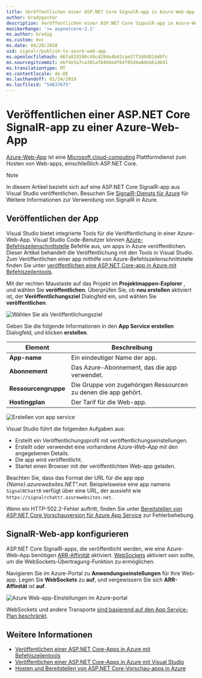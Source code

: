 ```yaml
---
title: Veröffentlichen einer ASP.NET Core SignalR-app in Azure-Web-App
author: bradygaster
description: Veröffentlichen einer ASP.NET Core SignalR-app in Azure-Web-App
monikerRange: '>= aspnetcore-2.1'
ms.author: bradyg
ms.custom: mvc
ms.date: 04/20/2018
uid: signalr/publish-to-azure-web-app
ms.openlocfilehash: 66fa855590c49c4284e4b42cae57f3d4d81dd0fc
ms.sourcegitcommit: ebf4e5a7ca301af8494edf64f85d4a8deb61d641
ms.translationtype: MT
ms.contentlocale: de-DE
ms.lasthandoff: 01/24/2019
ms.locfileid: "54837675"
---
```

# <a name="publish-an-aspnet-core-signalr-app-to-an-azure-web-app"></a>Veröffentlichen einer ASP.NET Core SignalR-app zu einer Azure-Web-App

[Azure-Web-App](/azure/app-service/app-service-web-overview) ist eine [Microsoft cloud-computing](https://azure.microsoft.com/) Plattformdienst zum Hosten von Web-apps, einschließlich ASP.NET Core.

> [!NOTE]
> In diesem Artikel bezieht sich auf eine ASP.NET Core SignalR-app aus Visual Studio veröffentlichen. Besuchen Sie [SignalR-Diensts für Azure](https://azure.microsoft.com/en-gb/services/signalr-service?) für Weitere Informationen zur Verwendung von SignalR in Azure.

## <a name="publish-the-app"></a>Veröffentlichen der App

Visual Studio bietet integrierte Tools für die Veröffentlichung in einer Azure-Web-App. Visual Studio Code-Benutzer können [Azure-Befehlszeilenschnittstelle](/cli/azure) Befehle aus, um apps in Azure veröffentlichen. Dieser Artikel behandelt die Veröffentlichung mit den Tools in Visual Studio. Zum Veröffentlichen einer app mithilfe von Azure-Befehlszeilenschnittstelle finden Sie unter [veröffentlichen eine ASP.NET Core-app in Azure mit Befehlszeilentools](/azure/app-service/app-service-web-get-started-dotnet).

Mit der rechten Maustaste auf das Projekt im **Projektmappen-Explorer** , und wählen Sie **veröffentlichen**. Überprüfen Sie, ob **neu erstellen** aktiviert ist, der **Veröffentlichungsziel** Dialogfeld ein, und wählen Sie **veröffentlichen**.

![Wählen Sie als Veröffentlichungsziel](publish-to-azure-web-app/_static/pick-publish-target-dialog.png)

Geben Sie die folgende Informationen in den **App Service erstellen** Dialogfeld, und klicken **erstellen**.

| Element | Beschreibung |
| ---- | ----------- |
| **App-name** | Ein eindeutiger Name der app. |
| **Abonnement** | Das Azure-Abonnement, das die app verwendet. |
| **Ressourcengruppe** | Die Gruppe von zugehörigen Ressourcen zu denen die app gehört.  |
| **Hostingplan** | Der Tarif für die Web-app. |

![Erstellen von app service](publish-to-azure-web-app/_static/create-app-service-dialog.png)

Visual Studio führt die folgenden Aufgaben aus:

* Erstellt ein Veröffentlichungsprofil mit veröffentlichungseinstellungen.
* Erstellt oder verwendet eine vorhandene *Azure-Web-App* mit den angegebenen Details.
* Die app wird veröffentlicht.
* Startet einen Browser mit der veröffentlichten Web-app geladen.

Beachten Sie, dass das Format der URL für die app *app {Name}.azurewebsites.NET".net*. Beispielsweise eine app namens `SignalRChattR` verfügt über eine URL, der aussieht wie `https://signalrchattr.azurewebsites.net`.

Wenn ein HTTP-502.2-Fehler auftritt, finden Sie unter [Bereitstellen von ASP.NET Core Vorschauversion für Azure App Service](xref:host-and-deploy/azure-apps/index) zur Fehlerbehebung.

## <a name="configure-signalr-web-app"></a>SignalR-Web-app konfigurieren

ASP.NET Core SignalR-apps, die veröffentlicht werden, wie eine Azure-Web-App benötigen [ARR-Affinität](https://en.wikipedia.org/wiki/Application_Request_Routing) aktiviert. [WebSockets](xref:fundamentals/websockets) aktiviert sein sollte, um die WebSockets-Übertragung-Funktion zu ermöglichen.

Navigieren Sie im Azure-Portal zu **Anwendungseinstellungen** für Ihre Web-app. Legen Sie **WebSockets** zu **auf**, und vergewissern Sie sich **ARR-Affinität** ist **auf**.

![Azure Web-app-Einstellungen im Azure-portal](publish-to-azure-web-app/_static/azure-web-app-settings.png)

 WebSockets und andere Transporte [sind basierend auf den App Service-Plan beschränkt](/azure/azure-subscription-service-limits#app-service-limits).

## <a name="related-resources"></a>Weitere Informationen

* [Veröffentlichen einer ASP.NET Core-Apps in Azure mit Befehlszeilentools](/azure/app-service/app-service-web-get-started-dotnet)
* [Veröffentlichen einer ASP.NET Core-Apps in Azure mit Visual Studio](xref:tutorials/publish-to-azure-webapp-using-vs)
* [Hosten und Bereitstellen von ASP.NET Core-Vorschau-apps in Azure](xref:host-and-deploy/azure-apps/index#deploy-aspnet-core-preview-release-to-azure-app-service)
